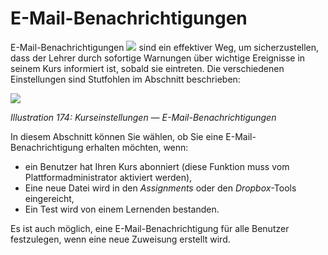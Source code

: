 
# E-Mail-Benachrichtigungen

E-Mail-Benachrichtigungen ![](../../.gitbook/assets/graphics324.png) sind ein effektiver Weg, um sicherzustellen, dass der Lehrer durch sofortige Warnungen über wichtige Ereignisse in seinem Kurs informiert ist, sobald sie eintreten. Die verschiedenen Einstellungen sind Stutfohlen im Abschnitt beschrieben:

![](../../.gitbook/assets/images243.png)

_Illustration 174: Kurseinstellungen — E-Mail-Benachrichtigungen_

In diesem Abschnitt können Sie wählen, ob Sie eine E-Mail-Benachrichtigung erhalten möchten, wenn:

* ein Benutzer hat Ihren Kurs abonniert \(diese Funktion muss vom Plattformadministrator aktiviert werden\),
* Eine neue Datei wird in den _Assignments_ oder den _Dropbox_-Tools eingereicht,
* Ein Test wird von einem Lernenden bestanden.

Es ist auch möglich, eine E-Mail-Benachrichtigung für alle Benutzer festzulegen, wenn eine neue Zuweisung erstellt wird.